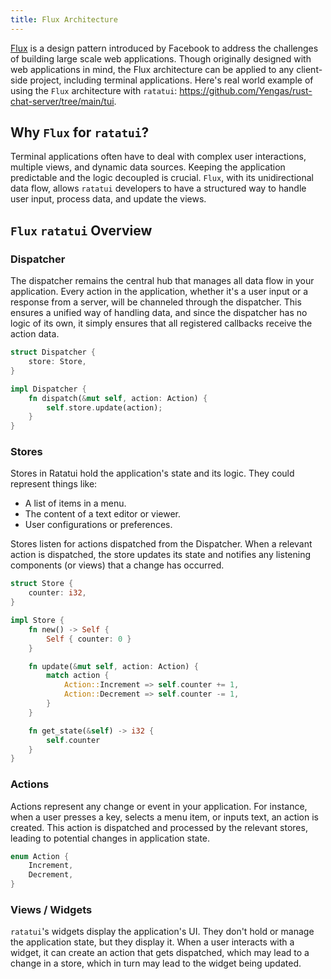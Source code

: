 ```yaml
---
title: Flux Architecture
---
```


[Flux](https://facebookarchive.github.io/flux/docs/in-depth-overview/) is a design pattern
introduced by Facebook to address the challenges of building large scale web applications. Though
originally designed with web applications in mind, the Flux architecture can be applied to any
client-side project, including terminal applications. Here's real world example of using the `Flux`
architecture with `ratatui`: <https://github.com/Yengas/rust-chat-server/tree/main/tui>.

## Why `Flux` for `ratatui`?

Terminal applications often have to deal with complex user interactions, multiple views, and dynamic
data sources. Keeping the application predictable and the logic decoupled is crucial. `Flux`, with
its unidirectional data flow, allows `ratatui` developers to have a structured way to handle user
input, process data, and update the views.

## `Flux` `ratatui` Overview

### Dispatcher

The dispatcher remains the central hub that manages all data flow in your application. Every action
in the application, whether it's a user input or a response from a server, will be channeled through
the dispatcher. This ensures a unified way of handling data, and since the dispatcher has no logic
of its own, it simply ensures that all registered callbacks receive the action data.

```rust
struct Dispatcher {
    store: Store,
}

impl Dispatcher {
    fn dispatch(&mut self, action: Action) {
        self.store.update(action);
    }
}
```

### Stores

Stores in Ratatui hold the application's state and its logic. They could represent things like:

- A list of items in a menu.
- The content of a text editor or viewer.
- User configurations or preferences.

Stores listen for actions dispatched from the Dispatcher. When a relevant action is dispatched, the
store updates its state and notifies any listening components (or views) that a change has occurred.

```rust
struct Store {
    counter: i32,
}

impl Store {
    fn new() -> Self {
        Self { counter: 0 }
    }

    fn update(&mut self, action: Action) {
        match action {
            Action::Increment => self.counter += 1,
            Action::Decrement => self.counter -= 1,
        }
    }

    fn get_state(&self) -> i32 {
        self.counter
    }
}

```

### Actions

Actions represent any change or event in your application. For instance, when a user presses a key,
selects a menu item, or inputs text, an action is created. This action is dispatched and processed
by the relevant stores, leading to potential changes in application state.

```rust
enum Action {
    Increment,
    Decrement,
}
```

### Views / Widgets

`ratatui`'s widgets display the application's UI. They don't hold or manage the application state,
but they display it. When a user interacts with a widget, it can create an action that gets
dispatched, which may lead to a change in a store, which in turn may lead to the widget being
updated.

